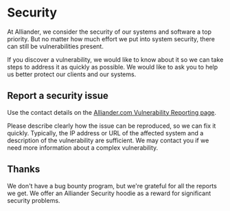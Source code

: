 <!--
SPDX-FileCopyrightText: Contributors to the Transformer Thermal Model project

SPDX-License-Identifier: MPL-2.0
-->

# Security

At Alliander, we consider the security of our systems and software a top priority. But no matter how much effort we put into system security, there can still be vulnerabilities present.  

If you discover a vulnerability, we would like to know about it so we can take steps to address it as quickly as possible. We would like to ask you to help us better protect our clients and our systems.  

## Report a security issue

Use the contact details on the [Alliander.com Vulnerability Reporting page](https://www.alliander.com/en/coordinated-vulnerability-disclosure/).

Please describe clearly how the issue can be reproduced, so we can fix it quickly. Typically, the IP address or URL of the affected system and a description of the vulnerability are sufficient. We may contact you if we need more information about a complex vulnerability.  

## Thanks

We don't have a bug bounty program, but we're grateful for all the reports we get. We offer an Alliander Security hoodie as a reward for significant security problems.
